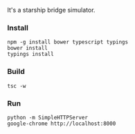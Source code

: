 It's a starship bridge simulator.

### Install
```
npm -g install bower typescript typings
bower install
typings install
```

### Build
```
tsc -w
```

### Run
```
python -m SimpleHTTPServer
google-chrome http://localhost:8000
```
